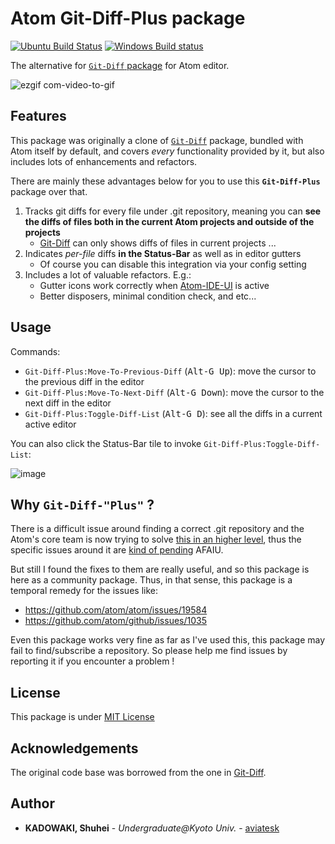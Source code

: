 # Atom Git-Diff-Plus package

[![Ubuntu Build Status](https://travis-ci.org/aviatesk/atom-git-diff-plus.svg?branch=master)](https://travis-ci.org/aviatesk/atom-git-diff-plus/)
[![Windows Build status](https://ci.appveyor.com/api/projects/status/1nytyu2csyuvftt9/branch/master?svg=true)](https://ci.appveyor.com/project/aviatesk/atom-git-diff-plus)

The alternative for [`Git-Diff` package][Git-Diff] for Atom editor.

![ezgif com-video-to-gif](https://user-images.githubusercontent.com/40514306/60759461-cdb4e600-a060-11e9-856b-559e006f6f79.gif)


## Features

This package was originally a clone of [`Git-Diff`](https://github.com/atom/atom/tree/master/packages/git-diff) package, bundled with Atom itself by default, and covers _every_ functionality provided by it, but also includes lots of enhancements and refactors.

There are mainly these advantages below for you to use this **`Git-Diff-Plus`** package over that.

1. Tracks git diffs for every file under .git repository, meaning you can **see the diffs of files both in the current Atom projects and outside of the projects**
    * [Git-Diff][Git-Diff] can only shows diffs of files in current projects ...
2. Indicates _per-file_ diffs **in the Status-Bar** as well as in editor gutters
    * Of course you can disable this integration via your config setting
3. Includes a lot of valuable refactors. E.g.:
    * Gutter icons work correctly when [Atom-IDE-UI](https://atom.io/packages/atom-ide-ui) is active
    * Better disposers, minimal condition check, and etc...


## Usage

Commands:
- `Git-Diff-Plus:Move-To-Previous-Diff` (<kbd>Alt-G Up</kbd>): move the cursor to the previous diff in the editor
- `Git-Diff-Plus:Move-To-Next-Diff` (<kbd>Alt-G Down</kbd>): move the cursor to the next diff in the editor
- `Git-Diff-Plus:Toggle-Diff-List` (<kbd>Alt-G D</kbd>): see all the diffs in a current active editor

You can also click the Status-Bar tile to invoke `Git-Diff-Plus:Toggle-Diff-List`:

![image](https://user-images.githubusercontent.com/40514306/60760048-98f95c80-a069-11e9-80a9-c3fefeb3de49.png)


## Why `Git-Diff-"Plus"` ?

There is a difficult issue around finding a correct .git repository and the Atom's core team is now trying to solve [this in an higher level](https://github.com/atom/github/issues/1835), thus the specific issues around it are [kind of pending](https://github.com/atom/atom/issues/19584) AFAIU.

But still I found the fixes to them are really useful, and so this package is here as a community package. Thus, in that sense, this package is a temporal remedy for the issues like:
- https://github.com/atom/atom/issues/19584
- https://github.com/atom/github/issues/1035

Even this package works very fine as far as I've used this, this package may fail to find/subscribe a repository. So please help me find issues by reporting it if you encounter a problem !


## License

This package is under [MIT License](LICENSE.md)


## Acknowledgements

The original code base was borrowed from the one in [Git-Diff][Git-Diff].


## Author

- **KADOWAKI, Shuhei** - *Undergraduate@Kyoto Univ.* - [aviatesk]


<!-- Links -->

[Git-Diff]: https://github.com/atom/atom/tree/master/packages/git-diff
[aviatesk]: https://github.com/aviatesk

